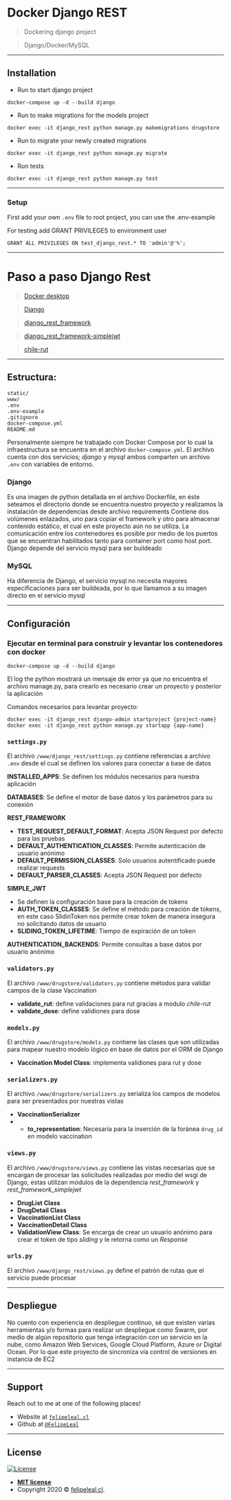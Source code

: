 # Docker Django REST

> Dockering django project

> Django/Docker/MySQL

---
## Installation

- Run to start django project

```shell
docker-compose up -d --build django
```
- Run to make migrations for the models project
```shell
docker exec -it django_rest python manage.py makemigrations drugstore
```
- Run to migrate your newly created migrations
```shell
docker exec -it django_rest python manage.py migrate
```
- Run tests
```shell
docker exec -it django_rest python manage.py test
```

---
### Setup
First add your own `.env` file to root project, you can use the .env-example

For testing add GRANT PRIVILEGES to environment user
```
GRANT ALL PRIVILEGES ON test_django_rest.* TO 'admin'@'%';
```
___

# Paso a paso Django Rest

> [Docker desktop](https://www.docker.com/products/docker-desktop)

> [Django](https://www.djangoproject.com/)

> [django_rest_framework](https://www.django-rest-framework.org)

> [django_rest_framework-simplejwt](https://django-rest-framework-simplejwt.readthedocs.io/en/latest/)

> [chile-rut](https://github.com/gmgarciag/chile_rut)

---
## Estructura:
```
static/
www/
.env
.env-example
.gitignore
docker-compose.yml
README.md
```

Personalmente siempre he trabajado con Docker Compose por lo cual la infraestructura se encuentra en el archivo ``docker-compose.yml``. El archivo cuenta con dos servicios; *django* y *mysql* ambos comparten un archivo `.env` con variables de entorno.

### Django 
Es una imagen de python detallada en el archivo Dockerfile, en éste seteamos el directorio donde se encuentra nuestro proyecto y realizamos la instalación de dependencias desde archivo requirements
Contiene dos volúmenes enlazados, uno para copiar el framework y otro para almacenar contenido estático, el cual en este proyecto aún no se utiliza.
La comunicación entre los contenedores es posible por medio de los puertos que se encuentran habilitados tanto para container port como host port. 
Django depende del servicio mysql para ser buildeado

### MySQL
Ha diferencia de Django, el servicio mysql no necesita mayores especificaciones para ser buildeada, por lo que llamamos a su imagen directo en el servicio mysql

---
## Configuración

### Ejecutar en terminal para construir y levantar los contenedores con docker
```shell
docker-compose up -d --build django
```
El log the python mostrará un mensaje de error ya que no encuentra el archivo manage.py, para crearlo es necesario crear un proyecto y posterior la aplicación

Comandos necesarios para levantar proyecto:
```schell
docker exec -it django_rest django-admin startproject {project-name}
docker exec -it django_rest python manage.py startapp {app-name}
```

### **`settings.py`**

El archivo `/www/django_rest/settings.py` contiene referencias a archivo `.env` desde el cual se definen los valores para conectar a base de datos

**INSTALLED_APPS**: Se definen los módulos necesarios para nuestra aplicación

**DATABASES**: Se define el motor de base datos y los parámetros para su conexión

**REST_FRAMEWORK**
* **TEST_REQUEST_DEFAULT_FORMAT**: Acepta JSON Request por defecto para las pruebas
* **DEFAULT_AUTHENTICATION_CLASSES**: Permite autenticación de usuario anónimo
* **DEFAULT_PERMISSION_CLASSES**: Solo usuarios autentificado puede realizar requests
* **DEFAULT_PARSER_CLASSES**: Acepta JSON Request por defecto

**SIMPLE_JWT**
* Se definen la configuración base para la creación de tokens
* **AUTH_TOKEN_CLASSES**: Se define el método para creación de tokens, en este caso SlidinToken nos permite crear token de manera insegura no solicitando datos de usuario
* **SLIDING_TOKEN_LIFETIME**: Tiempo de expiración de un token

**AUTHENTICATION_BACKENDS**: Permite consultas a base datos por usuario anónimo

### **`validators.py`**

El archivo `/www/drugstore/validators.py` contiene métodos para validar campos de la clase Vaccination
* **validate_rut**: define validaciones para rut gracias a modulo *chile-rut*
* **validate_dose**: define validiones para dose

### **`models.py`**

El archivo `/www/drugstore/models.py` contiene las clases que son utilizadas para mapear nuestro modelo lógico en base de datos por el ORM de Django
* **Vaccination Model Class**: implementa validiones para rut y dose

### **`serializers.py`**

El archivo `/www/drugstore/serializers.py` serializa los campos de modelos para ser presentados por nuestras vistas
* **VaccinationSerializer**
* * **to_representation**: Necesaria para la inserción de la foránea `drug_id` en modelo vaccination

### **`views.py`**

El archivo `/www/drugstore/views.py` contiene las vistas necesarias que se encargan de procesar las solicitudes realizadas por medio del wsgi de Django, estas utilizan módulos de la dependencia *rest_framework* y *rest_framework_simplejwt*
* **DrugList Class**
* **DrugDetail Class**
* **VaccinationList Class**
* **VaccinationDetail Class**
* **ValidationView Class**: Se encarga de crear un usuario anónimo para crear el token de tipo *sliding* y le retorna como un *Response*

### **`urls.py`**

El archivo `/www/django_rest/views.py` define el patrón de rutas que el servicio puede procesar

---
## Despliegue

No cuento con experiencia en despliegue continuo, sé que existen varias herramientas y/o formas para realizar un despliegue como Swarm, por medio de algún repositorio que tenga integración con un servicio en la nube, como Amazon Web Services, Google Cloud Platform, Azure or Digital Ocean.
Por lo que este proyecto de sincroniza vía control de versiones en instancia de EC2


---
## Support
Reach out to me at one of the following places!

- Website at <a href="http://felipeleal.cl" target="_blank">`felipeleal.cl`</a>
- Github at <a href="https://github.com/FelipeLeal/" target="_blank">`@FelipeLeal`</a>

---

## License
[![License](http://img.shields.io/:license-mit-blue.svg?style=flat-square)](http://badges.mit-license.org)

- **[MIT license](http://opensource.org/licenses/mit-license.php)**
- Copyright 2020 © <a href="http://felipeleal.cl" target="_blank">felipeleal.cl</a>.
